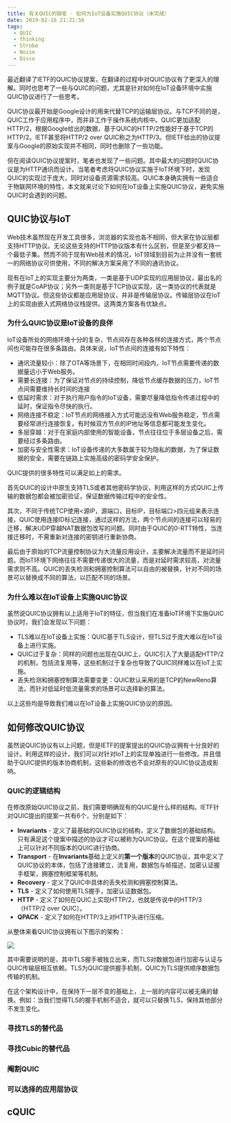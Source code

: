 ```yaml
---
title: 有关QUIC的随笔 - 如何为IoT设备实施QUIC协议（未完成）
date: 2019-02-16 21:21:56
tags:
  - QUIC
  - thinking
  - Strobe
  - Noise
  - Disco
---
```


最近翻译了IETF的QUIC协议提案，在翻译的过程中对QUIC协议有了更深入的理解。同时也思考了一些与QUIC的问题，尤其是针对如何在IoT设备环境中实施QUIC协议进行了一些思考。

QUIC协议最开始是Google设计的用来代替TCP的运输层协议。与TCP不同的是，QUIC工作于应用程序中，而并非工作于操作系统内核中。QUIC更加适配HTTP/2，根据Google给出的数据，基于QUIC的HTTP/2性能好于基于TCP的HTTP/2。IETF甚至将HTTP/2 over QUIC称之为HTTP/3。但IETF给出的协议提案与Google的原始实现并不相同，同时也删除了一些功能。

但在阅读QUIC协议提案时，笔者也发现了一些问题。其中最大的问题时QUIC协议是为HTTP通讯而设计。当笔者考虑将QUIC协议实施于IoT环境下时，发现QUIC的实现过于庞大，同时对设备资源需求较高。QUIC本身确实拥有一些适合于物联网环境的特性，本文就来讨论下如何在IoT设备上实施QUIC协议，避免实施QUIC时会遇到的问题。

<!-- more -->

## QUIC协议与IoT

Web技术虽然现在开发工具很多，浏览器的实现也各不相同，但大家在协议层都支持HTTP协议。无论这些支持的HTTP协议版本有什么区别，但是至少都支持一个最低子集。然而不同于现有Web技术的情况，IoT领域到目前为止并没有一套统一的网络协议可供使用，不同的解决方案采用了不同的通讯协议。

现有在IoT上的实现主要分为两类，一类是基于UDP实现的应用层协议，最出名的例子就是CoAP协议；另外一类则是基于TCP协议实现，这一类协议的代表就是MQTT协议。但这些协议都是应用层协议，并非是传输层协议。传输层协议在IoT上的实现由嵌入式网络协议栈提供。这两类方案各有优缺点。

### 为什么QUIC协议是IoT设备的良伴

IoT设备所处的网络环境十分的复杂，节点间存在各种各样的连接方式，两个节点间也可能存在很多条路由。具体来说，IoT节点间的连接有如下特性：

- 通讯流量较小：除了OTA等场景下，在相同时间段内，IoT节点需要传递的数据量远小于Web服务。
- 需要长连接：为了保证对节点的持续控制，降低节点缓存数据的压力，IoT节点间需要维持长时间的连接
- 低延时需求：对于执行用户指令的IoT设备，需要尽量降低指令传递过程中的延时，保证指令尽快的执行。
- 网络连接不稳定：IoT节点的网络接入方式可能远没有Web服务稳定，节点需要经常进行连接恢复。有时候双方节点的IP地址等信息都可能发生变化。
- 多层穿越：对于在家庭内部使用的智能设备，节点往往位于多层设备之后，需要经过多条路由。
- 加密与安全性需求：IoT设备传递的大多数属于较为隐私的数据，为了保证数据的安全，需要在链路上实施高级的密码学安全保护。

QUIC提供的很多特性可以满足如上的需求。

首先QUIC的设计中原生支持TLS或者其他密码学协议，利用这样的方式QUIC上传输的数据包都会被加密验证，保证数据传输过程中的安全性。

其次，不同于传统TCP使用<源IP，源端口，目标IP，目标端口>四元组来表示连接，QUIC使用连接ID标记连接，通过这样的方法，两个节点间的连接可以轻易的迁移，解决UDP穿越NAT数据包改写的问题。同时由于QUIC的0-RTT特性，当连接迁移时，不需重新对连接的密钥进行重新协商。

最后由于原始的TCP流量控制协议为大流量应用设计，主要解决流量而不是延时问题。而IoT环境下网络往往不需要传递很大的流量，而是对延时需求较高，对流量需求则不高。QUIC的丢失检测和拥塞控制算法可以自由的被替换，针对不同的场景可以替换成不同的算法，以匹配不同的场景。

### 为什么难以在IoT设备上实施QUIC协议

虽然说QUIC协议拥有以上适用于IoT的特征，但当我们在准备IoT环境下实施QUIC协议时，我们会发现以下问题：

- TLS难以在IoT设备上实施：QUIC基于TLS设计，但TLS过于庞大难以在IoT设备上进行实施。
- QUIC过于复杂：同样的问题也出现在QUIC上，QUIC引入了大量适配HTTP/2的机制，包括流复用等，这些机制过于复杂也导致了QUIC同样难以在IoT上实施。
- 丢失检测和拥塞控制算法需要变更：QUIC默认采用的是TCP的NewReno算法，而针对低延时低流量需求的场景可以选择新的算法。

以上这些均是导致我们难以在IoT设备上实施QUIC协议的原因。

## 如何修改QUIC协议

虽然说QUIC协议有以上问题，但是IETF的提案提出的QUIC协议拥有十分良好的设计。利用这样的设计，我们可以对针对IoT上的实现单独进行一些修改。并且借助于QUIC提供的版本协商机制，这些新的修改也不会对原有的QUIC协议造成影响。

### QUIC的逻辑结构

在修改原始QUIC协议之前，我们需要明确现有的QUIC是什么样的结构。IETF针对QUIC提出的提案一共有6个，分别是如下：

- **Invariants** - 定义了最基础的QUIC协议的结构，定义了数据包的基础结构。只有满足这个提案中描述的协议才可以被称为QUIC协议。在这个提案的基础上可以针对不同版本的QUIC进行协商。
- **Transport** - 在**Invariants**基础上定义的**第一个版本**的QUIC协议，其中定义了QUIC协议的本体，包括了连接建立，流复用，数据包与帧描述，加密认证握手框架，拥塞控制框架等机制。
- **Recovery** - 定义了QUIC中具体的丢失检测和拥塞控制算法。
- **TLS** - 定义了如何使用TLS握手，加密认证数据包。
- **HTTP** - 定义了如何在QUIC上实现HTTP/2，也就是传说中的HTTP/3（HTTP/2 over QUIC）。
- **QPACK** - 定义了如何在HTTP/3上对HTTP头进行压缩。

从整体来看QUIC协议拥有以下图示的架构：

![](quic-drafts.png)

其中需要说明的是，其中TLS握手被独立出来，而TLS对数据包进行加密与认证与QUIC传输层相互依赖。TLS为QUIC提供握手机制，QUIC为TLS提供顺序数据包传输的机制。

在这个架构设计中，在保持下一层不变的基础上，上一层的内容可以被无痛的替换。例如：当我们觉得TLS的握手机制不适合，就可以只替换TLS，保持其他部分不发生变化。

### 寻找TLS的替代品

### 寻找Cubic的替代品

### 阉割QUIC

### 可以选择的应用层协议

## cQUIC





